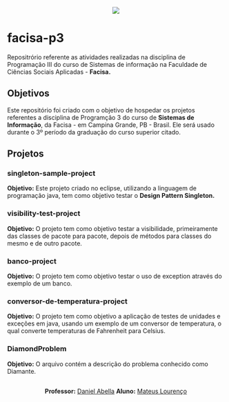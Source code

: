 <p align="center">
  <a href="https://cesed.br">
    <img src="https://media.licdn.com/mpr/mpr/shrink_200_200/AAEAAQAAAAAAAAh1AAAAJDlmN2ViMGFhLThkZDEtNDFiMC1hYzI1LTViOWRkMTYzM2VjZg.png" >
  </a>
</p>

# facisa-p3
Repositrório referente as atividades realizadas na disciplina de Programação III do curso de Sistemas de informação na Faculdade de Ciências Sociais Aplicadas - **Facisa.**

## Objetivos
Este repositório foi criado com o objetivo de hospedar os projetos referentes a disciplina de 
Programção 3 do curso de **Sistemas de Informação**, da Facisa - em Campina Grande, PB - Brasil.
Ele será usado durante o 3º período da graduação do curso superior citado.

## Projetos

### singleton-sample-project
**Objetivo:**  Este projeto criado no eclipse, utilizando a linguagem de programação java, tem como objetivo testar o **Design Pattern Singleton.**<br>

### visibility-test-project
**Objetivo:** O projeto tem como objetivo testar a visibilidade, primeiramente das classes de 
pacote para pacote, depois de métodos para classes do mesmo e de outro pacote.<br>

### banco-project
**Objetivo:** O projeto tem como objetivo testar o uso de exception através do exemplo de um banco.<br>

### conversor-de-temperatura-project
**Objetivo:** O projeto tem como objetivo a aplicação de testes de unidades e exceções em java, usando um exemplo de um conversor de temperatura, o qual converte temperaturas de Fahrenheit para Celsius.<br>

### DiamondProblem
**Objetivo:** O arquivo contém a descrição do problema conhecido como Diamante.<br>

##
<p align ="center"> <b>Professor:</b> 
  <a href="https://github.com/daniel-abella"> Daniel Abella</a>
  <b>   Aluno:</b>
  <a href="https://github.com/mateus-lourenco"> Mateus Lourenço</a>
</p>
